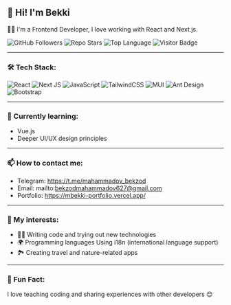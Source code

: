 ## 👋 Hi! I'm Bekki

🧑‍💻 I'm a Frontend Developer, I love working with React and Next.js.

![GitHub Followers](https://img.shields.io/github/followers/MBekki?style=social)
![Repo Stars](https://img.shields.io/github/stars/MBekki/MBekki?style=social)
![Top Language](https://img.shields.io/github/languages/top/MBekki/MBekki)
![Visitor Badge](https://komarev.com/ghpvc/?username=MBekki&style=flat&color=blue)

---

### 🛠 Tech Stack:
![React](https://img.shields.io/badge/-React-20232A?style=flat&logo=react)
![Next JS](https://img.shields.io/badge/-Next.js-000000?style=flat&logo=nextdotjs&logoColor=white)
![JavaScript](https://img.shields.io/badge/-JavaScript-F7DF1E?style=flat&logo=javascript&logoColor=black)
![TailwindCSS](https://img.shields.io/badge/-TailwindCSS-38B2AC?style=flat&logo=tailwind-css&logoColor=white)
![MUI](https://img.shields.io/badge/-MUI-007FFF?style=flat&logo=mui&logoColor=white)
![Ant Design](https://img.shields.io/badge/-AntDesign-0170FE?style=flat&logo=antdesign&logoColor=white)
![Bootstrap](https://img.shields.io/badge/-Bootstrap-7952B3?style=flat&logo=bootstrap&logoColor=white)

---

### 🌱 Currently learning:
- Vue.js
- Deeper UI/UX design principles

---

### 📫 How to contact me:
- Telegram: https://t.me/mahammadov_bekzod
- Email: mailto:bekzodmahammadov627@gmail.com
- Portfolio: https://mbekki-portfolio.vercel.app/

---

### 🎯 My interests:
- 👨‍💻 Writing code and trying out new technologies
- 🌍 Programming languages Using i18n (international language support)
- 🏞 Creating travel and nature-related apps

---

### 📌 Fun Fact:
I love teaching coding and sharing experiences with other developers 😊
